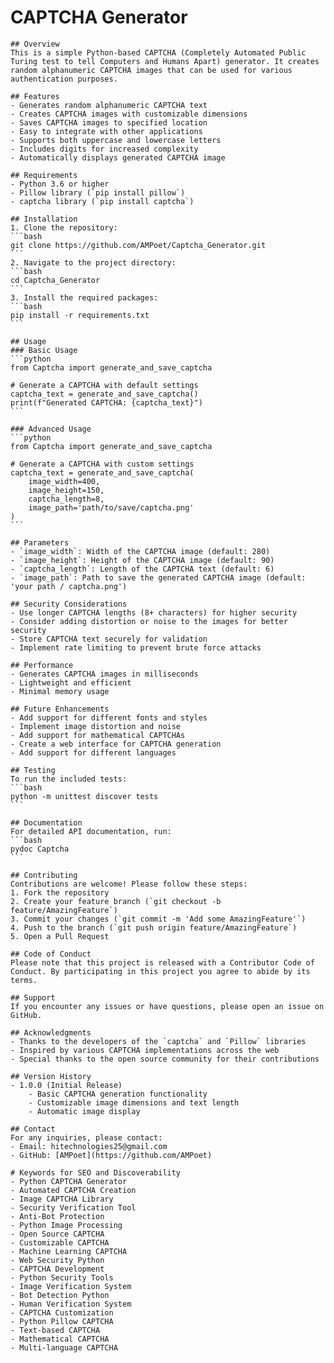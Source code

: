   # CAPTCHA Generator

    ## Overview
    This is a simple Python-based CAPTCHA (Completely Automated Public Turing test to tell Computers and Humans Apart) generator. It creates random alphanumeric CAPTCHA images that can be used for various authentication purposes.

    ## Features
    - Generates random alphanumeric CAPTCHA text
    - Creates CAPTCHA images with customizable dimensions
    - Saves CAPTCHA images to specified location
    - Easy to integrate with other applications
    - Supports both uppercase and lowercase letters
    - Includes digits for increased complexity
    - Automatically displays generated CAPTCHA image

    ## Requirements
    - Python 3.6 or higher
    - Pillow library (`pip install pillow`)
    - captcha library (`pip install captcha`)

    ## Installation
    1. Clone the repository:
    ```bash
    git clone https://github.com/AMPoet/Captcha_Generator.git
    ```
    2. Navigate to the project directory:
    ```bash
    cd Captcha_Generator
    ```
    3. Install the required packages:
    ```bash
    pip install -r requirements.txt
    ```

    ## Usage
    ### Basic Usage
    ```python
    from Captcha import generate_and_save_captcha

    # Generate a CAPTCHA with default settings
    captcha_text = generate_and_save_captcha()
    print(f"Generated CAPTCHA: {captcha_text}")
    ```

    ### Advanced Usage
    ```python
    from Captcha import generate_and_save_captcha

    # Generate a CAPTCHA with custom settings
    captcha_text = generate_and_save_captcha(
        image_width=400,
        image_height=150,
        captcha_length=8,
        image_path='path/to/save/captcha.png'
    )
    ```

    ## Parameters
    - `image_width`: Width of the CAPTCHA image (default: 280)
    - `image_height`: Height of the CAPTCHA image (default: 90)
    - `captcha_length`: Length of the CAPTCHA text (default: 6)
    - `image_path`: Path to save the generated CAPTCHA image (default: 'your path / captcha.png')

    ## Security Considerations
    - Use longer CAPTCHA lengths (8+ characters) for higher security
    - Consider adding distortion or noise to the images for better security
    - Store CAPTCHA text securely for validation
    - Implement rate limiting to prevent brute force attacks

    ## Performance
    - Generates CAPTCHA images in milliseconds
    - Lightweight and efficient
    - Minimal memory usage

    ## Future Enhancements
    - Add support for different fonts and styles
    - Implement image distortion and noise
    - Add support for mathematical CAPTCHAs
    - Create a web interface for CAPTCHA generation
    - Add support for different languages

    ## Testing
    To run the included tests:
    ```bash
    python -m unittest discover tests
    ```

    ## Documentation
    For detailed API documentation, run:
    ```bash
    pydoc Captcha
    ```

    ## Contributing
    Contributions are welcome! Please follow these steps:
    1. Fork the repository
    2. Create your feature branch (`git checkout -b feature/AmazingFeature`)
    3. Commit your changes (`git commit -m 'Add some AmazingFeature'`)
    4. Push to the branch (`git push origin feature/AmazingFeature`)
    5. Open a Pull Request

    ## Code of Conduct
    Please note that this project is released with a Contributor Code of Conduct. By participating in this project you agree to abide by its terms.

    ## Support
    If you encounter any issues or have questions, please open an issue on GitHub.

    ## Acknowledgments
    - Thanks to the developers of the `captcha` and `Pillow` libraries
    - Inspired by various CAPTCHA implementations across the web
    - Special thanks to the open source community for their contributions

    ## Version History
    - 1.0.0 (Initial Release)
        - Basic CAPTCHA generation functionality
        - Customizable image dimensions and text length
        - Automatic image display

    ## Contact
    For any inquiries, please contact:
    - Email: hitechnologies25@gmail.com
    - GitHub: [AMPoet](https://github.com/AMPoet)
    
    # Keywords for SEO and Discoverability
    - Python CAPTCHA Generator
    - Automated CAPTCHA Creation
    - Image CAPTCHA Library
    - Security Verification Tool
    - Anti-Bot Protection
    - Python Image Processing
    - Open Source CAPTCHA
    - Customizable CAPTCHA
    - Machine Learning CAPTCHA
    - Web Security Python
    - CAPTCHA Development
    - Python Security Tools
    - Image Verification System
    - Bot Detection Python
    - Human Verification System
    - CAPTCHA Customization
    - Python Pillow CAPTCHA
    - Text-based CAPTCHA
    - Mathematical CAPTCHA
    - Multi-language CAPTCHA
